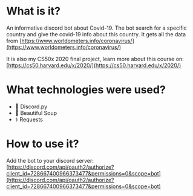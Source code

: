 # What is it?
An informative discord bot about Covid-19. The bot search for a specific country and give the covid-19 info about this country. It gets all the data from [https://www.worldometers.info/coronavirus/](https://www.worldometers.info/coronavirus/)

It is also my CS50x 2020 final project, learn more about this course on: [https://cs50.harvard.edu/x/2020/](https://cs50.harvard.edu/x/2020/)
# What technologies were used?
- 🐍 Discord.py
- 🍲 Beautiful Soup
- ⚕️ Requests
# How to use it?
Add the bot to your discord server: [https://discord.com/api/oauth2/authorize?client_id=728667400966373477&permissions=0&scope=bot](https://discord.com/api/oauth2/authorize?client_id=728667400966373477&permissions=0&scope=bot)
 
